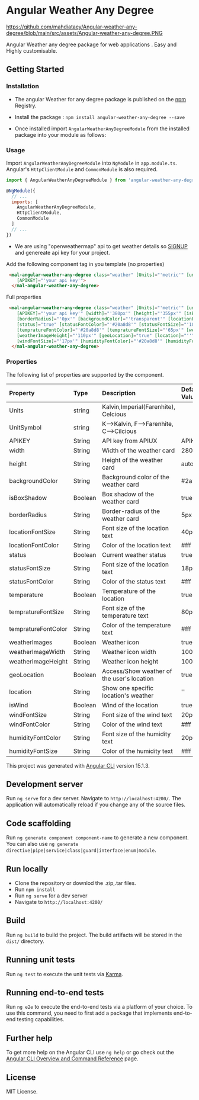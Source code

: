 # Angular Weather Any Degree


https://github.com/mahdiataey/Angular-weather-any-degree/blob/main/src/assets/Angular-weather-any-degree.PNG

Angular Weather any degree package  for web applications . Easy and Highly customisable.



<!-- [Demos / Examples](link). -->

## Getting Started


### Installation
- The angular Weather for any degree package is published on the [npm](https://www.npmjs.com/package/angular-weather-any-degree) Registry. 
- Install the package :
    `npm install angular-weather-any-degree --save`

- Once installed import `AngularWeatherAnyDegreeModule` from the installed package into your module as follows:


### Usage
Import `AngularWeatherAnyDegreeModule` into `NgModule` in `app.module.ts`. Angular's `HttpClientModule` and `CommonModule` is also required.
```js
import { AngularWeatherAnyDegreeModule } from 'angular-weather-any-degree';

@NgModule({
  // ...
  imports: [
    AngularWeatherAnyDegreeModule,
    HttpClientModule,
    CommonModule
  ]
  // ...
})
```

- We are using "openweathermap" api to get weather details so [SIGNUP](https://home.openweathermap.org/users/sign_in) and genereate api key for your project.

Add the following component tag in you template (no properties)
```html
 <mal-angular-weather-any-degree class="weather" [Units]="'metric'" [unitSymbol]="'C'"
    [APIKEY]="'your api key'">
  </mal-angular-weather-any-degree>


```

Full properties
```html
 <mal-angular-weather-any-degree class="weather" [Units]="'metric'" [unitSymbol]="'C'"
    [APIKEY]="'your api key'" [width]="'380px'" [height]="'355px'" [isBoxShadow]="false"
    [borderRadius]="'0px'" [backgroundColor]="'transparent'" [locationFontSize]="'35px'" [locationFontColor]="'#20a8d8'"
    [status]="true" [statusFontColor]="'#20a8d8'" [statusFontSize]="'18px'" [temperature]="true"
    [tempratureFontColor]="'#20a8d8'" [tempratureFontSize]="'65px'" [weatherImages]="true" [weatherImageWidth]="'110px'"
    [weatherImageHeight]="'110px'" [geoLocation]="true" [location]="''" [isWind]="true" [windFontColor]="'#20a8d8'"
    [windFontSize]="'17px'" [humidityFontColor]="'#20a8d8'" [humidityFontSize]="'17px'">
  </mal-angular-weather-any-degree>

```


### Properties
The following list of properties are supported by the component.

| Property         |Type    | Description            | Default Value |
|:--- |:--- |:--- |:--- |
|Units	|string	|Kalvin,Imperial(Farenhite), Celcious|
|UnitSymbol	|string	|K-->Kalvin, F-->Farenhite, C-->Cilcious|
| APIKEY | String | API key from APIUX | APIKEY |
| width | String | Width of the weather card  | 280px |
| height | String | Height of the weather card | auto |
| backgroundColor | String | Background color of the weather card | #2a2828 |
| isBoxShadow | Boolean | Box shadow of the weather card | true |
| borderRadius | String | Border-radius of the weather card | 5px |
| locationFontSize | String | Font size of the location text | 40px |
| locationFontColor | String | Color of the location text | #fff |
| status | Boolean | Current weather status | true |
| statusFontSize | String | Font size of the location text | 18px |
| statusFontColor | String |  Color of the status text | #fff |
| temperature | Boolean | Temperature of the location | true |
| tempratureFontSize | String | Font size of the temperature text | 80px |
| tempratureFontColor | String |  Color of the temperature text | #fff |
| weatherImages | Boolean | Weather icon | true |
| weatherImageWidth | String | Weather icon width | 100px |
| weatherImageHeight | String | Weather icon height | 100px |
| geoLocation | Boolean | Access/Show weather of the user's location | true |
| location | String | Show one specific location's weather | '' |
| isWind | Boolean | Wind of the location | true |
| windFontSize | String | Font size of the wind text | 20px |
| windFontColor | String |  Color of the wind text | #fff |
| humidityFontColor | String | Font size of the humidity text | 20px |
| humidityFontSize | String |  Color of the humidity text | #fff |



This project was generated with [Angular CLI](https://github.com/angular/angular-cli) version 15.1.3.

## Development server

Run `ng serve` for a dev server. Navigate to `http://localhost:4200/`. The application will automatically reload if you change any of the source files.

## Code scaffolding

Run `ng generate component component-name` to generate a new component. You can also use `ng generate directive|pipe|service|class|guard|interface|enum|module`.

## Run locally
- Clone the repository or downlod the .zip,.tar files.
- Run `npm install`
- Run `ng serve` for a dev server
- Navigate to `http://localhost:4200/`

## Build

Run `ng build` to build the project. The build artifacts will be stored in the `dist/` directory.

## Running unit tests

Run `ng test` to execute the unit tests via [Karma](https://karma-runner.github.io).

## Running end-to-end tests

Run `ng e2e` to execute the end-to-end tests via a platform of your choice. To use this command, you need to first add a package that implements end-to-end testing capabilities.

## Further help

To get more help on the Angular CLI use `ng help` or go check out the [Angular CLI Overview and Command Reference](https://angular.io/cli) page.

## License
MIT License.
